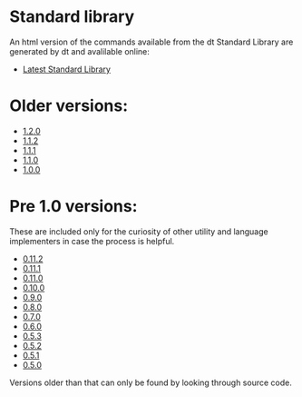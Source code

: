 # Standard library

An html version of the commands available from the dt Standard Library are
generated by dt and avalilable online:

* [Latest Standard Library](https://dt.plumbing/stdlib.html)

# Older versions:

* [1.2.0](https://dt.plumbing/archive/stdlib-1.2.0.html)
* [1.1.2](https://dt.plumbing/archive/stdlib-1.1.2.html)
* [1.1.1](https://dt.plumbing/archive/stdlib-1.1.1.html)
* [1.1.0](https://dt.plumbing/archive/stdlib-1.1.0.html)
* [1.0.0](https://dt.plumbing/archive/stdlib-1.0.0.html)

# Pre 1.0 versions:

These are included only for the curiosity of other utility and language
implementers in case the process is helpful.

* [0.11.2](https://dt.plumbing/archive/stdlib-0.11.2.html)
* [0.11.1](https://dt.plumbing/archive/stdlib-0.11.1.html)
* [0.11.0](https://dt.plumbing/archive/stdlib-0.11.0.html)
* [0.10.0](https://dt.plumbing/archive/stdlib-0.10.0.html)
* [0.9.0](https://dt.plumbing/archive/stdlib-0.9.0.html)
* [0.8.0](https://dt.plumbing/archive/stdlib-0.8.0.html)
* [0.7.0](https://dt.plumbing/archive/stdlib-0.7.0.html)
* [0.6.0](https://dt.plumbing/archive/stdlib-0.6.0.html)
* [0.5.3](https://dt.plumbing/archive/stdlib-0.5.3.html)
* [0.5.2](https://dt.plumbing/archive/stdlib-0.5.2.html)
* [0.5.1](https://dt.plumbing/archive/stdlib-0.5.1.html)
* [0.5.0](https://dt.plumbing/archive/stdlib-0.5.0.html)

Versions older than that can only be found by looking through source code.

